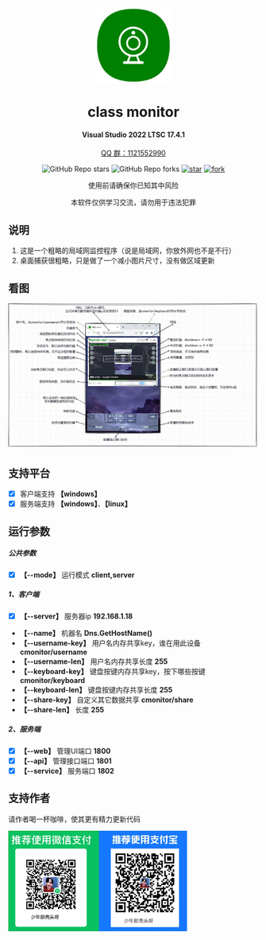 
<!--
 * @Author: snltty
 * @Date: 2021-08-22 14:09:03
 * @LastEditors: snltty
 * @LastEditTime: 2022-11-21 16:36:26
 * @version: v1.0.0
 * @Descripttion: 功能说明
 * @FilePath: \client.service.ui.webd:\desktop\cminitor\README.md
-->
<div align="center">
<p><img src="./readme/logo.png" height="150"></p> 

# class monitor
#### Visual Studio 2022 LTSC 17.4.1
<a href="https://jq.qq.com/?_wv=1027&k=ucoIVfz4" target="_blank">QQ 群：1121552990</a>

![GitHub Repo stars](https://img.shields.io/github/stars/snltty/cminitor?style=social)
![GitHub Repo forks](https://img.shields.io/github/forks/snltty/cminitor?style=social)
[![star](https://gitee.com/snltty/cminitor/badge/star.svg?theme=dark)](https://gitee.com/snltty/cminitor/stargazers)
[![fork](https://gitee.com/snltty/cminitor/badge/fork.svg?theme=dark)](https://gitee.com/snltty/cminitor/members)

使用前请确保你已知其中风险

本软件仅供学习交流，请勿用于违法犯罪

</div>

## 说明
1. 这是一个粗略的局域网监控程序（说是局域网，你放外网也不是不行）
2. 桌面捕获很粗略，只是做了一个减小图片尺寸，没有做区域更新

## 看图
<p><img src="./readme/cmonitor.jpg"></p> 


## 支持平台
- [x] 客户端支持 **【windows】**
- [x] 服务端支持 **【windows】**、**【linux】**

## 运行参数

##### 公共参数
- [x] **【--mode】** 运行模式 **client,server**

##### 1、客户端
- [x] **【--server】** 服务器ip  **192.168.1.18**
- **【--name】** 机器名 **Dns.GetHostName()**
- **【--username-key】** 用户名内存共享key，谁在用此设备 **cmonitor/username**
- **【--username-len】** 用户名内存共享长度 **255**
- **【--keyboard-key】** 键盘按键内存共享key，按下哪些按键 **cmonitor/keyboard**
- **【--keyboard-len】** 键盘按键内存共享长度 **255**
- **【--share-key】** 自定义其它数据共享 **cmonitor/share**
- **【--share-len】** 长度 **255**

##### 2、服务端
- [x] **【--web】** 管理UI端口 **1800**
- [x] **【--api】** 管理接口端口 **1801**
- [x] **【--service】** 服务端口 **1802**

## 支持作者
请作者喝一杯咖啡，使其更有精力更新代码
<p><img src="./readme/qr.jpg" width="360"></p> 
